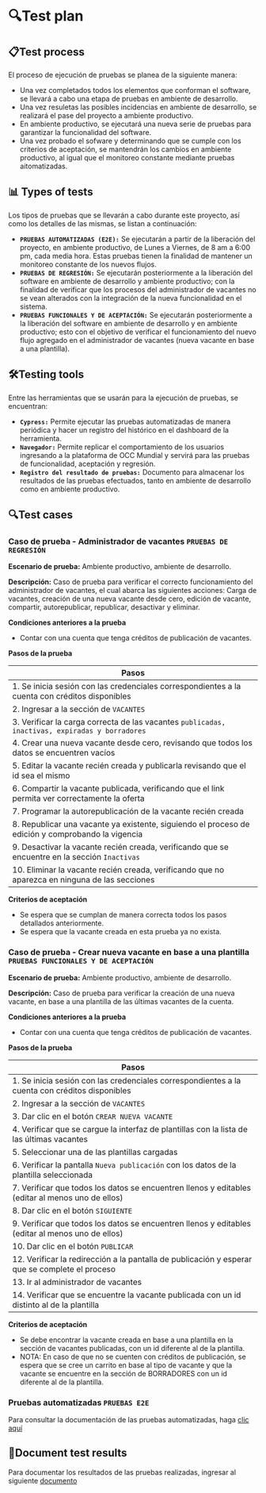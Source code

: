 # 🔍Test plan

## 📋Test process

El proceso de ejecución de pruebas se planea de la siguiente manera:
* Una vez completados todos los elementos que conforman el software, se llevará a cabo una etapa de pruebas en ambiente de desarrollo.
* Una vez resuletas las posibles incidencias en ambiente de desarrollo, se realizará el pase del proyecto a ambiente productivo.
* En ambiente productivo, se ejecutará una nueva serie de pruebas para garantizar la funcionalidad del software.
* Una vez probado el sofware y determinando que se cumple con los criterios de aceptación, se mantendrán los cambios en ambiente productivo, al igual que el monitoreo constante mediante pruebas aitomatizadas.

## 📊 Types of tests

Los tipos de pruebas que se llevarán a cabo durante este proyecto, así como los detalles de las mismas, se listan a continuación:

* **`PRUEBAS AUTOMATIZADAS (E2E):`** Se ejecutarán a partir de la liberación del proyecto, en ambiente productivo, de Lunes  a Viernes, de 8 am a 6:00 pm, cada media hora. Estas pruebas tienen la finalidad de mantener un monitoreo constante de los nuevos flujos.
* **`PRUEBAS DE REGRESIÓN:`** Se ejecutarán posteriormente a la liberación del software en ambiente de desarrollo y ambiente productivo; con la finalidad de verificar que los procesos del administrador de vacantes no se vean alterados con la integración de la nueva funcionalidad en el sistema.
* **`PRUEBAS FUNCIONALES Y DE ACEPTACIÓN:`** Se ejecutarán posteriormente a la liberación del software en ambiente de desarrollo y en ambiente productivo; esto con el objetivo de verificar el funcionamiento del nuevo flujo agregado en el administrador de vacantes (nueva vacante en base a una plantilla).

## 🛠Testing tools

Entre las herramientas que se usarán para la ejecución de pruebas, se encuentran:

* **`Cypress:`** Permite ejecutar las pruebas automatizadas de manera periódica y hacer un registro del histórico en el dashboard de la herramienta.
* **`Navegador:`** Permite replicar el comportamiento de los usuarios ingresando a la plataforma de OCC Mundial y servirá para las pruebas de funcionalidad, aceptación y regresión.
* **`Registro del resultado de pruebas:`** Documento para almacenar los resultados de las pruebas efectuados, tanto en ambiente de desarrollo como en ambiente productivo.

## 🔍Test cases

### Caso de prueba - Administrador de vacantes `PRUEBAS DE REGRESIÓN`

**Escenario de prueba:** Ambiente productivo, ambiente de desarrollo.

**Descripción:** Caso de prueba para verificar el correcto funcionamiento del administrador de vacantes, el cual abarca las siguientes acciones: Carga de vacantes, creación de una nueva vacante desde cero, edición de vacante, compartir, autorepublicar, republicar, desactivar y eliminar.

**Condiciones anteriores a la prueba**
* Contar con una cuenta que tenga créditos de publicación de vacantes.

**Pasos de la prueba**

| Pasos                                                                                             |
|---------------------------------------------------------------------------------------------------|
| 1. Se inicia sesión con las credenciales correspondientes a la cuenta con créditos disponibles    |
| 2. Ingresar a la sección de `VACANTES`                                                            |
| 3. Verificar la carga correcta de las vacantes `publicadas, inactivas, expiradas y borradores`    |
| 4. Crear una nueva vacante desde cero, revisando que todos los datos se encuentren vacíos         |
| 5. Editar la vacante recién creada y publicarla revisando que el id sea el mismo                  |
| 6. Compartir la vacante publicada, verificando que el link permita ver correctamente la oferta    |
| 7. Programar la autorepublicación de la vacante recién creada                                     |
| 8. Republicar una vacante ya existente, siguiendo el proceso de edición y comprobando la vigencia |
| 9. Desactivar la vacante recién creada, verificando que se encuentre en la sección `Inactivas`    |
| 10. Eliminar la vacante recién creada, verificando que no aparezca en ninguna de las secciones    |

**Criterios de aceptación**
* Se espera que se cumplan de manera correcta todos los pasos detallados anteriormente.
* Se espera que la vacante creada en esta prueba ya no exista.

### Caso de prueba - Crear nueva vacante en base a una plantilla `PRUEBAS FUNCIONALES Y DE ACEPTACIÓN`

**Escenario de prueba:** Ambiente productivo, ambiente de desarrollo.

**Descripción:** Caso de prueba para verificar la creación de una nueva vacante, en base a una plantilla de las últimas vacantes de la cuenta.

**Condiciones anteriores a la prueba**
* Contar con una cuenta que tenga créditos de publicación de vacantes.

**Pasos de la prueba**

| Pasos                                                                                               |
|-----------------------------------------------------------------------------------------------------|
| 1. Se inicia sesión con las credenciales correspondientes a la cuenta con créditos disponibles      |
| 2. Ingresar a la sección de `VACANTES`                                                              |
| 3. Dar clic en el botón `CREAR NUEVA VACANTE`                                                       |
| 4. Verificar que se cargue la interfaz de plantillas con la lista de las últimas vacantes           |
| 5. Seleccionar una de las plantillas cargadas                                                       |
| 6. Verificar la pantalla `Nueva publicación` con los datos de la plantilla seleccionada             |
| 7. Verificar que todos los datos se encuentren llenos y editables (editar al menos uno de ellos)    |
| 8. Dar clic en el botón `SIGUIENTE`                                                                 |
| 9. Verificar que todos los datos se encuentren llenos y editables (editar al menos uno de ellos)    |
| 10. Dar clic en el botón `PUBLICAR`                                                                 |
| 12. Verificar la redirección a la pantalla de publicación y esperar que se complete el proceso      |
| 13. Ir al administrador de vacantes                                                                 |
| 14. Verificar que se encuentre la vacante publicada con un id distinto al de la plantilla           |

**Criterios de aceptación**
* Se debe encontrar la vacante creada en base a una plantilla en la sección de vacantes publicadas, con un id diferente al de la plantilla.
* NOTA: En caso de que no se cuenten con créditos de publicación, se espera que se cree un carrito en base al tipo de vacante y que la vacante se encuentre en la sección de BORRADORES con un id diferente al de la plantilla.

### Pruebas automatizadas `PRUEBAS E2E`

Para consultar la documentación de las pruebas automatizadas, haga [clic aquí](https://backstage.occdeep.io/docs/default/Component/recruiters-integration-test/Casos%20de%20prueba%20-%20CAJA/)

## 📘Document test results

Para documentar los resultados de las pruebas realizadas, ingresar al siguiente [documento](https://occmundialmx-my.sharepoint.com/:x:/r/personal/aesquivel_occ_com_mx/Documents/Resultados%20de%20pruebas%20-%20PLANTILLAS%20CAJA.xlsx?d=w4c80a3ce456b4be88f29459aacffec11&csf=1&web=1&e=oA5nI8)
